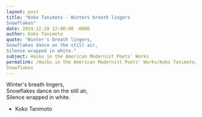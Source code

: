 ```yaml
---
layout: post
title: "Koko Tanimoto - Winters breath lingers  
Snowflakes"
date: 2024-12-28 12:00:00 -0000
author: Koko Tanimoto
quote: "Winter's breath lingers,  
Snowflakes dance on the still air,  
Silence wrapped in white."
subject: Haiku in the American Modernist Poets' Works
permalink: /Haiku in the American Modernist Poets' Works/Koko Tanimoto/Koko Tanimoto - Winters breath lingers  
Snowflakes
---
```


Winter's breath lingers,  
Snowflakes dance on the still air,  
Silence wrapped in white.

- Koko Tanimoto
